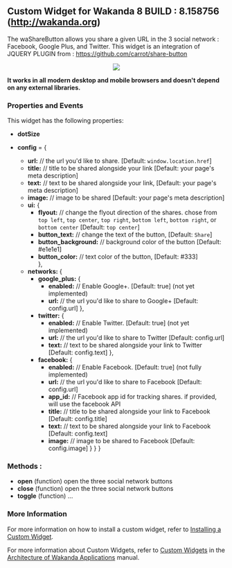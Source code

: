 ## Custom Widget for Wakanda 8 BUILD : 8.158756 (http://wakanda.org)The waShareButton allows you share a given URL in the 3 social network : Facebook, Google Plus, and Twitter. This widget is an integration of JQUERY PLUGIN from : https://github.com/carrot/share-button<p align="center"><a><img src="http://cl.ly/Ti66/prev.jpg" /></a></p>**It works in all modern desktop and mobile browsers and doesn't depend on any external libraries.**### Properties and EventsThis widget has the following properties:* __dotSize__* __config__ = {   * __url:__      // the url you'd like to share. [Default: `window.location.href`]  * __title:__    // title to be shared alongside your link [Default: your page's meta description]  * __text:__     // text to be shared alongside your link, [Default: your page's meta description]     * __image:__    // image to be shared [Default: your page's meta description]  * __ui:__ {    * __flyout:__            // change the flyout direction of the shares. chose from `top left`, `top center`, `top right`, `bottom left`, `bottom right`, or `bottom center` [Default: `top center`]    * __button_text:__       // change the text of the button, [Default: `Share`]    * __button_background:__ // background color of the button [Default: #e1e1e1]    * __button_color:__      // text color of the button, [Default: #333]    },  * __networks:__ {    * __google_plus:__ {      * __enabled:__ // Enable Google+. [Default: true] (not yet implemented)      * __url:__     // the url you'd like to share to Google+ [Default: config.url]    },    * __twitter:__ {      * __enabled:__ // Enable Twitter. [Default: true] (not yet implemented)      * __url:__     // the url you'd like to share to Twitter [Default: config.url]      * __text:__    // text to be shared alongside your link to Twitter [Default: config.text]    },    * __facebook:__ {      * __enabled:__ // Enable Facebook. [Default: true] (not fully implemented)      * __url:__ // the url you'd like to share to Facebook [Default: config.url]      * __app_id:__ // Facebook app id for tracking shares. if provided, will use the facebook API      * __title:__ // title to be shared alongside your link to Facebook [Default: config.title]      * __text:__ // text to be shared alongside your link to Facebook [Default: config.text]      * __image:__ // image to be shared to Facebook [Default: config.image]    }  }}### Methods :* __open__(function) open the three social network buttons* __close__(function) open the three social network buttons* __toggle__(function) ... ### More InformationFor more information on how to install a custom widget, refer to [Installing a Custom Widget](http://doc.wakanda.org/WakandaStudio0/help/Title/en/page3869.html#1027761).For more information about Custom Widgets, refer to [Custom Widgets](http://doc.wakanda.org/Wakanda0.v5/help/Title/en/page3863.html "Custom Widgets") in the [Architecture of Wakanda Applications](http://doc.wakanda.org/Wakanda0.v5/help/Title/en/page3844.html "Architecture of Wakanda Applications") manual.